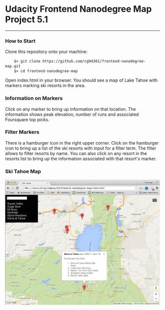 # Udacity Frontend Nanodegree Map Project 5.1
---
### How to Start

Clone this repository onto your machine:

```
    $> git clone https://github.com/cg94301/frontend-nanodegree-map.git
    $> cd frontend-nanodegree-map
```

Open index.html in your browser. You should see a map of Lake Tahoe with markers marking ski resorts in the area. 

### Information on Markers
Click on any marker to bring up information on that location. The information shows peak elevation, number of runs and associated Foursquare top picks.

### Filter Markers
There is a hamburger icon in the right upper corner. Click on the hamburger icon to bring up a list of the ski resorts with input for a filter term. The filter allows to filter resorts by name.  You can also click on any resort in the resorts list to bring up the information associated with that resort's marker.

### Ski Tahoe Map

![Timeline](skitahoe.png)